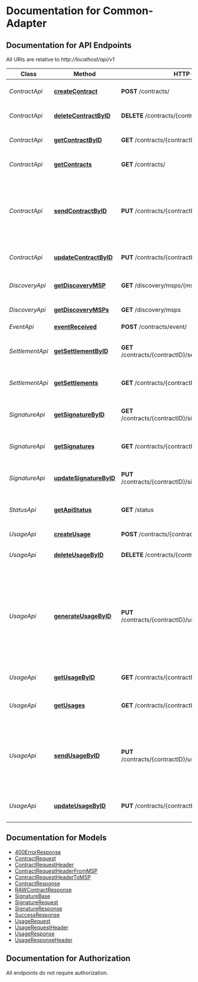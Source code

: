 # Documentation for Common-Adapter

<a name="documentation-for-api-endpoints"></a>
## Documentation for API Endpoints

All URIs are relative to *http://localhost/api/v1*

Class | Method | HTTP request | Description
------------ | ------------- | ------------- | -------------
*ContractApi* | [**createContract**](Apis/ContractApi.md#createcontract) | **POST** /contracts/ | Create a new Contract
*ContractApi* | [**deleteContractByID**](Apis/ContractApi.md#deletecontractbyid) | **DELETE** /contracts/{contractID} | Delete a Contract By its ID
*ContractApi* | [**getContractByID**](Apis/ContractApi.md#getcontractbyid) | **GET** /contracts/{contractID} | Get a Contract By its ID
*ContractApi* | [**getContracts**](Apis/ContractApi.md#getcontracts) | **GET** /contracts/ | Show a list of all Contracts
*ContractApi* | [**sendContractByID**](Apis/ContractApi.md#sendcontractbyid) | **PUT** /contracts/{contractID}/send/ | Set State to \"SEND\" and POST to Blochain adapter towards TargetMSP of the Contract
*ContractApi* | [**updateContractByID**](Apis/ContractApi.md#updatecontractbyid) | **PUT** /contracts/{contractID} | Update existing Contract
*DiscoveryApi* | [**getDiscoveryMSP**](Apis/DiscoveryApi.md#getdiscoverymsp) | **GET** /discovery/msps/{mspid} | Show details for a specific MSP
*DiscoveryApi* | [**getDiscoveryMSPs**](Apis/DiscoveryApi.md#getdiscoverymsps) | **GET** /discovery/msps | Show a list of all MSPs
*EventApi* | [**eventReceived**](Apis/EventApi.md#eventreceived) | **POST** /contracts/event/ | Webhook callback
*SettlementApi* | [**getSettlementByID**](Apis/SettlementApi.md#getsettlementbyid) | **GET** /contracts/{contractID}/settlements/{settlementID} | Get Settlement Object by its ID
*SettlementApi* | [**getSettlements**](Apis/SettlementApi.md#getsettlements) | **GET** /contracts/{contractID}/settlements/ | Get All Settlement of a given Contract
*SignatureApi* | [**getSignatureByID**](Apis/SignatureApi.md#getsignaturebyid) | **GET** /contracts/{contractID}/signatures/{signatureID} | Get Signature Object by its ID
*SignatureApi* | [**getSignatures**](Apis/SignatureApi.md#getsignatures) | **GET** /contracts/{contractID}/signatures/ | Get All signatures of a given Contract
*SignatureApi* | [**updateSignatureByID**](Apis/SignatureApi.md#updatesignaturebyid) | **PUT** /contracts/{contractID}/signatures/{signatureID} | Update Signature Object by its ID
*StatusApi* | [**getApiStatus**](Apis/StatusApi.md#getapistatus) | **GET** /status | Show version information of the API
*UsageApi* | [**createUsage**](Apis/UsageApi.md#createusage) | **POST** /contracts/{contractID}/usages/ | Create a new Usage
*UsageApi* | [**deleteUsageByID**](Apis/UsageApi.md#deleteusagebyid) | **DELETE** /contracts/{contractID}/usages/{usageID} | Delete a Usage By its ID
*UsageApi* | [**generateUsageByID**](Apis/UsageApi.md#generateusagebyid) | **PUT** /contracts/{contractID}/usages/{usageID}/generate/ | Generate the \"Settlement\" with local calculator and POST to Blochain adapter towards TargetMSP of the calculated response.
*UsageApi* | [**getUsageByID**](Apis/UsageApi.md#getusagebyid) | **GET** /contracts/{contractID}/usages/{usageID} | Get Usage Object by its ID
*UsageApi* | [**getUsages**](Apis/UsageApi.md#getusages) | **GET** /contracts/{contractID}/usages/ | Get All usage of a given Contract
*UsageApi* | [**sendUsageByID**](Apis/UsageApi.md#sendusagebyid) | **PUT** /contracts/{contractID}/usages/{usageID}/send/ | Set State to \"SEND\" and POST to Blochain adapter towards TargetMSP of the Usage
*UsageApi* | [**updateUsageByID**](Apis/UsageApi.md#updateusagebyid) | **PUT** /contracts/{contractID}/usages/{usageID} | Update Usage Object by its ID


<a name="documentation-for-models"></a>
## Documentation for Models

 - [400ErrorResponse](./Models/400ErrorResponse.md)
 - [ContractRequest](./Models/ContractRequest.md)
 - [ContractRequestHeader](./Models/ContractRequestHeader.md)
 - [ContractRequestHeaderFromMSP](./Models/ContractRequestHeaderFromMSP.md)
 - [ContractRequestHeaderToMSP](./Models/ContractRequestHeaderToMSP.md)
 - [ContractResponse](./Models/ContractResponse.md)
 - [RAWContractResponse](./Models/RAWContractResponse.md)
 - [SignatureBase](./Models/SignatureBase.md)
 - [SignatureRequest](./Models/SignatureRequest.md)
 - [SignatureResponse](./Models/SignatureResponse.md)
 - [SuccessResponse](./Models/SuccessResponse.md)
 - [UsageRequest](./Models/UsageRequest.md)
 - [UsageRequestHeader](./Models/UsageRequestHeader.md)
 - [UsageResponse](./Models/UsageResponse.md)
 - [UsageResponseHeader](./Models/UsageResponseHeader.md)


<a name="documentation-for-authorization"></a>
## Documentation for Authorization

All endpoints do not require authorization.
